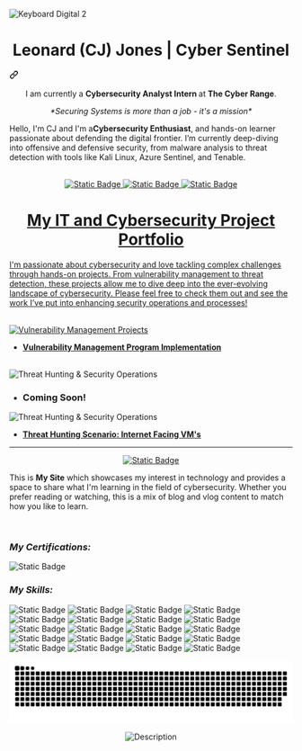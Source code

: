 ![Keyboard Digital 2](https://github.com/user-attachments/assets/bfd0c979-8629-47ab-972c-b9e5096bc0b0)

<div class="markdown-heading" dir="auto"><h1 align="center" class="heading-element" dir="auto">Leonard (CJ) Jones | Cyber Sentinel</h1><a id="user-content-hi-i-am-sumonta-saha-mridul-" class="anchor" aria-label="Permalink: Hi👋, I am Leonard Jones (Nickname: CJ) " href="#hi-i-am-leonard-jones-(nickname: cj)-"><svg class="octicon octicon-link" viewBox="0 0 16 16" version="1.1" width="16" height="16" aria-hidden="true"><path d="m7.775 3.275 1.25-1.25a3.5 3.5 0 1 1 4.95 4.95l-2.5 2.5a3.5 3.5 0 0 1-4.95 0 .751.751 0 0 1 .018-1.042.751.751 0 0 1 1.042-.018 1.998 1.998 0 0 0 2.83 0l2.5-2.5a2.002 2.002 0 0 0-2.83-2.83l-1.25 1.25a.751.751 0 0 1-1.042-.018.751.751 0 0 1-.018-1.042Zm-4.69 9.64a1.998 1.998 0 0 0 2.83 0l1.25-1.25a.751.751 0 0 1 1.042.018.751.751 0 0 1 .018 1.042l-1.25 1.25a3.5 3.5 0 1 1-4.95-4.95l2.5-2.5a3.5 3.5 0 0 1 4.95 0 .751.751 0 0 1-.018 1.042.751.751 0 0 1-1.042.018 1.998 1.998 0 0 0-2.83 0l-2.5 2.5a1.998 1.998 0 0 0 0 2.83Z"></path></svg></a></div>

<p align="center" width="150px" dir="auto">
  I am currently a <b>Cybersecurity Analyst Intern </b> at
  <b>The Cyber Range</b>.<BR>

<p align="center">
  <em>*Securing Systems is more than a job - it's a mission*</em>
 
  Hello, I'm CJ and I'm a<b>Cybersecurity Enthusiast</b>, and hands-on learner passionate about defending the digital frontier. I’m currently deep-diving into offensive and defensive security, from malware analysis to threat detection with tools like Kali Linux, Azure Sentinel, and Tenable.<BR><BR>
</p>

<p align="center">
<a href="https://im4u73.wixsite.com/cyberiion-sentry/blog" target="_blank"> <img alt="Static Badge" src="https://img.shields.io/badge/Wix-My%20BLog-green">
<a href="https://www.linkedin.com/in/leonard-jones-2a2b852a/" target="_blank"> <img alt="Static Badge" src="https://img.shields.io/badge/YouTube-My%20VLog-red">
<a href="https://www.linkedin.com/in/leonard-jones-2a2b852a/" target="_blank"> <img alt="Static Badge" src="https://img.shields.io/badge/Resume-Portfolio-blue">
</p>

 <!-- I share my journey, projects, and tutorials on YouTube and my blog — aimed at helping others on a journey to break into cybersecurity through practical learning. -->

<H1 align="center">My IT and Cybersecurity Project Portfolio</H1>

I'm passionate about cybersecurity and love tackling complex challenges through hands-on projects. From vulnerability management to threat detection, these projects allow me to dive deep into the ever-evolving landscape of cybersecurity. Please feel free to check them out and see the work I’ve put into enhancing security operations and processes!<BR><BR>

![Vulnerability Management Projects](https://img.shields.io/badge/Vulnerability_Management_Projects-active-brightgreen)

- **[Vulnerability Management Program Implementation](https://github.com/LCJones73/Vulnerability_Management_Program)**<BR><BR>
 
<!-- Code below for when I complete these projects - remove the symbols before and at end of code -->
<!-- This is a hidden note or comment in Markdown - **[Programmatic Vulnerability Remediations (PowerShell and BASH)](https:Link Coming soon when Project is completed)**<BR><BR> -->

![Threat Hunting & Security Operations](https://img.shields.io/badge/Threat_Hunting_&_Security_Operations_Main_Internship_Project-active-red)

- ### Coming Soon!

<!-- - **[Threat Hunting Scenario (Tor Browser Usage)](https:Link Coming soon when Project is completed)** -->

![Threat Hunting & Security Operations](https://img.shields.io/badge/Additional_Threat_Hunting_Scenario_Projects-active-red)

- **[Threat Hunting Scenario: Internet Facing VM's](https://github.com/LCJones73/Threat-Hunt-Scenario-1)**

<hr/>
<p align="center">
<a href="https://im4u73.wixsite.com/cyberiion-sentry" target="_blank"> <img alt="Static Badge" src="https://img.shields.io/badge/CyberIIon-Sentry-blue?style=for-the-badge">
</a></p>

This is __My Site__ which showcases my interest in technology and provides a space to share what I'm learning in the field of cybersecurity. Whether you prefer reading or watching, this is a mix of blog and vlog content to match how you like to learn.

<br>

### _My Certifications:_
![Static Badge](https://img.shields.io/badge/Network+-%23CE2029?style=for-the-badge&logo=comptia&logoColor=white)

### _My Skills:_
![Static Badge](https://img.shields.io/badge/MS%20Azure-blue?style=for-the-badge)
![Static Badge](https://img.shields.io/badge/MS%20Sentinal-lightblue?style=for-the-badge)
![Static Badge](https://img.shields.io/badge/MS_Defender-%234682b4?style=for-the-badge&logo=MS-Defender&logoColor=%234682b4&labelColor=%234682b4&color=%234682b4) 
![Static Badge](https://img.shields.io/badge/Tenable-%230C6EFC?style=for-the-badge)
![Static Badge](https://img.shields.io/badge/KQL-%238a2be2?style=for-the-badge&logo=KQL&logoColor=%238a2be2&labelColor=%238a2be2&color=%238a2be2) 
![Static Badge](https://img.shields.io/badge/Html5-%23E34F26?style=for-the-badge&logo=html5&logoColor=white)
![Static Badge](https://img.shields.io/badge/CSS-%23663399?style=for-the-badge&logo=css) 
![Static Badge](https://img.shields.io/badge/JavaScript-%23F7DF1E?style=for-the-badge&logo=javascript&logoColor=black) 
![Static Badge](https://img.shields.io/badge/Excel-%2368BC71?style=for-the-badge&logo=excel&logoColor=black) 
![Static Badge](https://img.shields.io/badge/Word-%233B66BC?style=for-the-badge&logo=word&logoColor=black) 
![Static Badge](https://img.shields.io/badge/Outlook-%230DBDFF?style=for-the-badge&logo=outlook&logoColor=white) 
![Static Badge](https://img.shields.io/badge/PowerPoint-%23FF9E0F?style=for-the-badge&logo=powerpoint&logoColor=black) 
![Static Badge](https://img.shields.io/badge/Kali%20Linux-%23557C94?style=for-the-badge&logo=kali%20linux&logoColor=black) 
![Static Badge](https://img.shields.io/badge/VMWare-%23607078?style=for-the-badge&logo=vmware&logoColor=black) 
![Static Badge](https://img.shields.io/badge/FreeCodeCamp-green?style=for-the-badge&logo=freecodecamp&logoColor=black)
![Static Badge](https://img.shields.io/badge/Github-%23CE2029?style=for-the-badge&logo=github&logoColor=white)
![Static Badge](https://img.shields.io/badge/Notion-grey?style=for-the-badge&logo=notion&logoColor=white)
![Static Badge](https://img.shields.io/badge/Wix-%230C6EFC?style=for-the-badge&logo=wix&logoColor=white)
![Static Badge](https://img.shields.io/badge/Apple-white?style=for-the-badge&logo=apple&logoColor=black)
![Static Badge](https://img.shields.io/badge/Wireshark-%231679A7?style=for-the-badge&logo=wireshark&logoColor=white) 

<div align="center">

  ![snake gif](https://github.com/LCJones73/LCJones73/blob/output/github-snake-dark.svg?short_path=1fa939f)
  
</div>

<p align="center">
  <img src="https://github.com/user-attachments/assets/eb5258c7-3206-41a8-b806-1522e14c978d" alt="Description" width="400"/>
</p>

<!--
<img width="35" alt="image" src="https://github.com/user-attachments/assets/2f41c7cd-5ea8-4475-b451-a37161b6c3fb"> 
<img width="35" alt="image" src="https://github.com/user-attachments/assets/77649969-9910-4994-8b96-74a116cfb2a8">
-->
